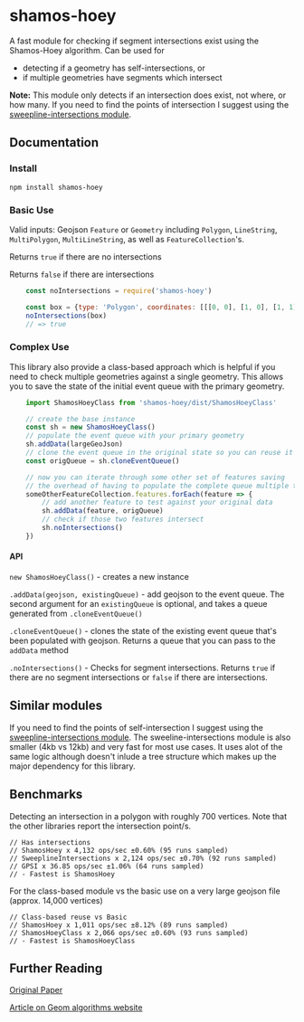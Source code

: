 # shamos-hoey
A fast module for checking if segment intersections exist using the Shamos-Hoey algorithm. 
Can be used for 
- detecting if a geometry has self-intersections, or
- if multiple geometries have segments which intersect

**Note:** This module only detects if an intersection does exist, not where, or how many. If you need to find the points of intersection I suggest using the [sweepline-intersections module](https://github.com/rowanwins/sweepline-intersections).
## Documentation

### Install
````
npm install shamos-hoey
````

### Basic Use
Valid inputs: Geojson `Feature` or `Geometry` including `Polygon`, `LineString`, `MultiPolygon`, `MultiLineString`, as well as `FeatureCollection`'s.

Returns `true` if there are no intersections

Returns `false` if there are intersections

````js
    const noIntersections = require('shamos-hoey')

    const box = {type: 'Polygon', coordinates: [[[0, 0], [1, 0], [1, 1], [0, 1], [0, 0]]]}
    noIntersections(box)
    // => true
````

### Complex Use
This library also provide a class-based approach which is helpful if you need to check multiple geometries against a single geometry. This allows you to save the state of the initial event queue with the primary geometry.

````js
    import ShamosHoeyClass from 'shamos-hoey/dist/ShamosHoeyClass'

    // create the base instance
    const sh = new ShamosHoeyClass()
    // populate the event queue with your primary geometry
    sh.addData(largeGeoJson)
    // clone the event queue in the original state so you can reuse it
    const origQueue = sh.cloneEventQueue()

    // now you can iterate through some other set of features saving
    // the overhead of having to populate the complete queue multiple times
    someOtherFeatureCollection.features.forEach(feature => {
        // add another feature to test against your original data
        sh.addData(feature, origQueue)
        // check if those two features intersect
        sh.noIntersections()
    })
````

#### API
`new ShamosHoeyClass()` - creates a new instance

`.addData(geojson, existingQueue)` - add geojson to the event queue. The second argument for an `existingQueue` is optional, and takes a queue generated from `.cloneEventQueue()`

`.cloneEventQueue()` - clones the state of the existing event queue that's been populated with geojson. Returns a queue that you can pass to the `addData` method

`.noIntersections()` - Checks for segment intersections. Returns `true` if there are no segment intersections or `false` if there are intersections.



## Similar modules
If you need to find the points of self-intersection I suggest using the [sweepline-intersections module](https://github.com/rowanwins/sweepline-intersections). The sweeline-intersections module is also smaller (4kb vs 12kb) and very fast for most use cases. It uses alot of the same logic although doesn't inlude a tree structure which makes up the major dependency for this library.


## Benchmarks
Detecting an intersection in a polygon with roughly 700 vertices. Note that the other libraries report the intersection point/s.
````
// Has intersections
// ShamosHoey x 4,132 ops/sec ±0.60% (95 runs sampled)
// SweeplineIntersections x 2,124 ops/sec ±0.70% (92 runs sampled)
// GPSI x 36.85 ops/sec ±1.06% (64 runs sampled)
// - Fastest is ShamosHoey
````
For the class-based module vs the basic use on a very large geojson file (approx. 14,000 vertices)
````
// Class-based reuse vs Basic
// ShamosHoey x 1,011 ops/sec ±8.12% (89 runs sampled)
// ShamosHoeyClass x 2,066 ops/sec ±0.60% (93 runs sampled)
// - Fastest is ShamosHoeyClass
````


## Further Reading
[Original Paper](https://github.com/rowanwins/shamos-hoey/blob/master/ShamosHoey.pdf)

[Article on Geom algorithms website](http://geomalgorithms.com/a09-_intersect-3.html#Shamos-Hoey-Algorithm)
